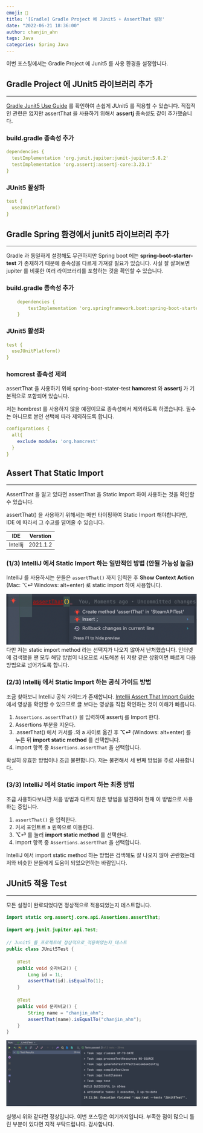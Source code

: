 ```yaml
---
emoji: 👻
title: '[Gradle] Gradle Project 에 JUnit5 + AssertThat 설정'
date: "2022-06-21 18:36:00"
author: chanjin_ahn
tags: Java
categories: Spring Java
---
```


이번 포스팅에서는 Gradle Project 에 Junit5 를 사용 환경을 설정합니다.

## Gradle Project 에 JUnit5 라이브러리 추가

---

[Gradle Junit5 Use Guide](https://docs.gradle.org/current/userguide/java_testing.html#using_junit5)
를 확인하여 손쉽게 JUnit5 를 적용할 수 있습니다. 직접적인 관련은 없지만 assertThat 을 사용하기 위해서 **assertj** 종속성도 같이 추가했습니다.

### build.gradle 종속성 추가

```yaml
dependencies {
  testImplementation 'org.junit.jupiter:junit-jupiter:5.8.2'
  testImplementation 'org.assertj:assertj-core:3.23.1'
}
```
### JUnit5 활성화

```yaml
test {
  useJUnitPlatform()
}
```


## Gradle Spring 환경에서 junit5 라이브러리 추가

---

Gradle 과 동일하게 설정해도 무관하지만 Spring boot 에는 **spring-boot-starter-test** 가 존재하기 때문에 종속성을 다르게 가져갈 필요가 있습니다.
사실 잘 살펴보면 jupiter 를 비롯한 여러 라이브러리를 포함하는 것을 확인할 수 있습니다.
### build.gradle 종속성 추가

```yaml
    dependencies {
        testImplementation 'org.springframework.boot:spring-boot-starter-test:2.7.0'
    }
```

### JUnit5 활성화

```yaml
test {
  useJUnitPlatform()
}
```

### homcrest 종속성 제외

assertThat 을 사용하기 위해 spring-boot-stater-test **hamcrest** 와 **assertj** 가 기본적으로 포함되어 있습니다.

저는 hombrest 를 사용하지 않을 예정이므로 종속성에서 제외하도록 하겠습니다. 필수는 아니므로 본인 선택에 따라 제외하도록 합니다.

```yaml
configurations {
  all{
    exclude module: 'org.hamcrest'
  }
}
```

## Assert That Static Import

---
AssertThat 을 알고 있다면 assertThat 을 Static Import 하여 사용하는 것을 확인할 수 있습니다. 

assertThat() 을 사용하기 위해서는 매번 타이핑하여 Static Import 해야합니다만, IDE 에 따라서 그 수고를 덜어줄 수 있습니다.

|   IDE    | Verstion |
|:--------:|----------|
| Intellij | 2021.1.2 |

### (1/3) IntelliJ 에서 Static Import 하는  일반적인 방법 (안될 가능성 높음)

 IntelliJ 를 사용하시는 분들은 `assertThat()` 까지 입력한 후 **Show Context Action** (Mac: ⌥⏎ Windows: alt+enter) 로 
static import 하여 사용합니다. 
 
![not found static import method](JUnit5-assertThat_not_found_static_import.png)
다만 저는 static import method 라는 선택지가 나오지 않아서 난처했습니다. 인터넷에 검색했을 땐 모두 해당 방법이 나오므로 시도해본 뒤 저랑 같은 상황이면 빠르게 다음 방법으로 넘어가도록 합니다.

### (2/3) Intellij 에서 Static Import 하는 공식 가이드 방법

조금 찾아보니 IntelliJ 공식 가이드가 존재합니다.
[Intellij Assert That Import Guide](https://www.jetbrains.com/idea/guide/tips/assert-that/) 에서 영상을 확인할 수 있으므로 글 보다는 영상을 직접 확인하는 것이 이해가 빠릅니다.

1. `Assertions.assertThat()` 을 입력하여 assertj 를 Import 한다.
2. Assertions 부분을 지운다.
3. .asserThat() 에서 커서를 .와 a 사이로 옮긴 후 __⌥⏎__ (Windows: alt+enter) 를 누른 뒤 **import static method** 를 선택합니다.
4. import 항목 중 `Assertions.assertThat` 을 선택합니다.

확실히 유효한 방법이나 조금 불편합니다. 저는 불편해서 세 번째 방법을 주로 사용합니다.

### (3/3) IntelliJ 에서 Static import 하는 최종 방법

조금 사용하다보니깐 처음 방법과 다르지 않은 방법을 발견하여 현재 이 방법으로 사용하는 중입니다.

1. `assertThat()` 을 입력한다.
2. 커서 포인트르 a 왼쪽으로 이동한다.
3. __⌥⏎__ 를 눌러 __import static method__ 를 선택한다.
4. import 항목 중 `Assertions.assertThat` 을 선택합니다.

IntelliJ 에서 import static method 하는 방법은 검색해도 잘 나오지 않아 곤란했는데 저와 비슷한 분들에게 도움이 되었으면하는 바람입니다.

## JUnit5 적용 Test

---

모든 설정이 완료되었다면 정상적으로 적용되었는지 테스트합니다.

```java
import static org.assertj.core.api.Assertions.assertThat;

import org.junit.jupiter.api.Test;

// Junit5_를_프로젝트에_정상적으로_적용하였는지_테스트
public class JUnit5Test {

    @Test
    public void 숫자비교() {
        Long id = 1L;
        assertThat(id).isEqualTo(1);
    }

    @Test
    public void 문자비교() {
        String name = "chanjin_ahn";
        assertThat(name).isEqualTo("chanjin_ahn");
    }
}
```
![JUnit5 Test](JUnit5_test.png)

실행시 위와 같다면 정상입니다. 이번 포스팅은 여기까지입니다. 부족한 점이 많으니 틀린 부분이 있다면 지적 부탁드립니다. 감사합니다. 